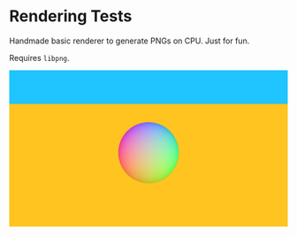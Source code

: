 # Rendering Tests

Handmade basic renderer to generate PNGs on CPU. Just for fun.

Requires `libpng`.

![Example](sphere-c.png)


